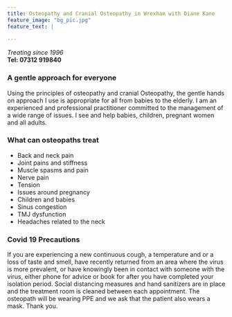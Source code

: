 ```yaml
---
title: Osteopathy and Cranial Osteopathy in Wrexham with Diane Kane
feature_image: "bg_pic.jpg"
feature_text: |
   
---
```

 *Treating since 1996*  
 **Tel: 07312 919840**  

### A gentle approach for everyone
Using the principles of osteopathy and cranial Osteopathy, the gentle hands on approach I use is appropriate for all from babies to the elderly. I am an experienced and professional practitioner committed to the management of a wide range of issues. I see and help babies, children, pregnant women and all adults. 

### What can osteopaths treat 
- Back and neck pain
- Joint pains and stiffness
- Muscle spasms and pain
- Nerve pain
- Tension
- Issues around pregnancy
- Children and babies
- Sinus congestion
- TMJ dysfunction
- Headaches related to the neck

### Covid 19 Precautions
If you are experiencing a new continuous cough, a temperature and or a loss of taste and smell, have recently returned from an area where the virus is more prevalent, or have knowingly been in contact with someone with the virus, either phone for advice or book for after you have completed your isolation period. Social distancing measures and hand sanitizers are in place and the treatment room is cleaned between each appointment. The osteopath will be wearing PPE and we ask that the patient also wears a mask. Thank you.
